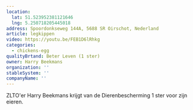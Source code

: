 ```yaml
---
location:
  lat: 51.523952381121646
  lng: 5.250718205445018
address: Spoordonkseweg 144A, 5688 SR Oirschot, Nederland
article: legkippen
video: https://youtu.be/FEB1D6lRhkg
categories:
  - chickens-egg
qualityBrtand: Beter Leven (1 ster)
owner: Harry Beekmans
organization: ''
stableSystem: ''
companyName: ''
---
```

ZLTO'er Harry Beekmans krijgt van de Dierenbescherming 1 ster voor zijn eieren.